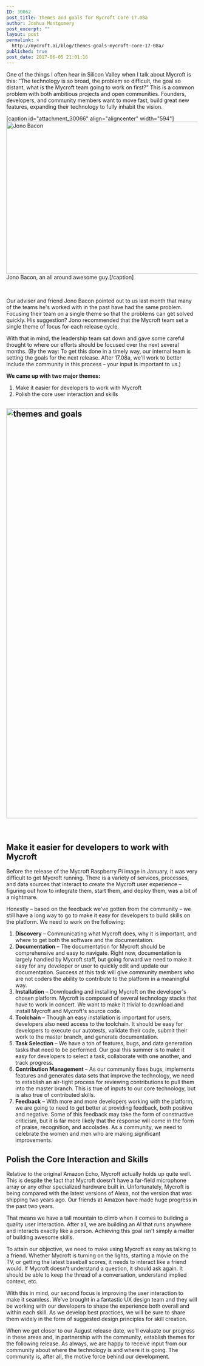```yaml
---
ID: 30062
post_title: Themes and goals for Mycroft Core 17.08a
author: Joshua Montgomery
post_excerpt: ""
layout: post
permalink: >
  http://mycroft.ai/blog/themes-goals-mycroft-core-17-08a/
published: true
post_date: 2017-06-05 21:01:16
---
```

One of the things I often hear in Silicon Valley when I talk about Mycroft is this: “The technology is so broad, the problem so difficult, the goal so distant, what is the Mycroft team going to work on first?” This is a common problem with both ambitious projects and open communities. Founders, developers, and community members want to move fast, build great new features, expanding their technology to fully inhabit the vision.

[caption id="attachment_30066" align="aligncenter" width="594"]<img class="size-full wp-image-30066" src="https://mycroft.ai/wp-content/uploads/2017/06/JonoBaconEngadgetExpandNYDay3wEW1J_BMkcPl.png" alt="Jono Bacon" width="594" height="401" /> Jono Bacon, an all around awesome guy.[/caption]

&nbsp;

Our adviser and friend Jono Bacon pointed out to us last month that many of the teams he's worked with in the past have had the same problem. Focusing their team on a single theme so that the problems can get solved quickly. His suggestion? Jono recommended that the Mycroft team set a single theme of focus for each release cycle.

With that in mind, the leadership team sat down and gave some careful thought to where our efforts should be focused over the next several months. (By the way: To get this done in a timely way, our internal team is setting the goals for the next release. After 17.08a, we'll work to better include the community in this process – your input is important to us.)

<strong>We came up with two major themes:</strong>
<ol>
 	<li>Make it easier for developers to work with Mycroft</li>
 	<li>Polish the core user interaction and skills</li>
</ol>
<h2><strong><img class="aligncenter size-full wp-image-30079" src="https://mycroft.ai/wp-content/uploads/2017/06/diagram.001.jpeg" alt="themes and goals" width="1920" height="1080" /></strong></h2>
&nbsp;
<h2><strong>Make it easier for developers to work with Mycroft</strong></h2>
Before the release of the Mycroft Raspberry Pi image in January, it was very difficult to get Mycroft running. There is a variety of services, processes, and data sources that interact to create the Mycroft user experience – figuring out how to integrate them, start them, and deploy them, was a bit of a nightmare.

Honestly – based on the feedback we've gotten from the community – we still have a long way to go to make it easy for developers to build skills on the platform. We need to work on the following:
<ol>
 	<li><strong>Discovery</strong> – Communicating what Mycroft does, why it is important, and where to get both the software and the documentation.</li>
 	<li><strong>Documentation</strong> – The documentation for Mycroft should be comprehensive and easy to navigate. Right now, documentation is largely handled by Mycroft staff, but going forward we need to make it easy for any developer or user to quickly edit and update our documentation. Success at this task will give community members who are not coders the ability to contribute to the platform in a meaningful way.</li>
 	<li><strong>Installation</strong> – Downloading and installing Mycroft on the developer's chosen platform. Mycroft is composed of several technology stacks that have to work in concert. We want to make it trivial to download and install Mycroft and Mycroft's source code.</li>
 	<li><strong>Toolchain</strong> – Though an easy installation is important for users, developers also need access to the toolchain. It should be easy for developers to execute our autotests, validate their code, submit their work to the master branch, and generate documentation.</li>
 	<li><strong>Task Selection</strong> – We have a ton of features, bugs, and data generation tasks that need to be performed. Our goal this summer is to make it easy for developers to select a task, collaborate with one another, and track progress.</li>
 	<li><strong>Contribution Management</strong> – As our community fixes bugs, implements features and generates data sets that improve the technology, we need to establish an air-tight process for reviewing contributions to pull them into the master branch. This is true of inputs to our core technology, but is also true of contributed skills.</li>
 	<li><strong>Feedback</strong> – With more and more developers working with the platform, we are going to need to get better at providing feedback, both positive and negative. Some of this feedback may take the form of constructive criticism, but it is far more likely that the response will come in the form of praise, recognition, and accolades. As a community, we need to celebrate the women and men who are making significant improvements.</li>
</ol>
<h2><strong>Polish the Core Interaction and Skills</strong></h2>
Relative to the original Amazon Echo, Mycroft actually holds up quite well. This is despite the fact that Mycroft doesn't have a far-field microphone array or any other specialized hardware built in. Unfortunately, Mycroft is being compared with the latest versions of Alexa, not the version that was shipping two years ago. Our friends at Amazon have made huge progress in the past two years.

That means we have a tall mountain to climb when it comes to building a quality user interaction. After all, we are building an AI that runs anywhere and interacts exactly like a person. Achieving this goal isn't simply a matter of building awesome skills.

To attain our objective, we need to make using Mycroft as easy as talking to a friend. Whether Mycroft is turning on the lights, starting a movie on the TV, or getting the latest baseball scores, it needs to interact like a friend would. If Mycroft doesn't understand a question, it should ask again. It should be able to keep the thread of a conversation, understand implied context, etc.

With this in mind, our second focus is improving the user interaction to make it seamless. We've brought in a fantastic UX design team and they will be working with our developers to shape the experience both overall and within each skill. As we develop best practices, we will be sure to share them widely in the form of suggested design principles for skill creation.

When we get closer to our August release date, we'll evaluate our progress in these areas and, in partnership with the community, establish themes for the following release. As always, we are happy to receive input from our community about where the technology is and where it is going. The community is, after all, the motive force behind our development.